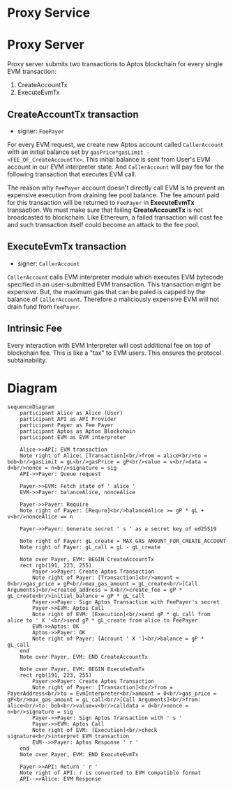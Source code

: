 # Proxy Service


# Proxy Server
Proxy server submits two transactions to Aptos blockchain for every single EVM transaction:
1. CreateAccountTx
2. ExecuteEvmTx 

## CreateAccountTx transaction
- signer: `FeePayer`

For every EVM request, we create new Aptos account called `CallerAccount` with an initial balance set by `gasPrice*gasLimit - <FEE_OF_CreateAccountTx>`. This initial balance is sent from User's EVM account in our EVM interpreter state. And `CallerAccount` will pay fee for the following transaction that executes EVM call. 

 The reason why `FeePayer` account doesn't directly call EVM is to prevent an expensive execution from draining fee pool balance. The fee amount paid for this transaction will be returned to `FeePayer` in **ExecuteEvmTx** transaction. We must make sure that failing **CreateAccountTx** is not broadcasted to blockchain. Like Ethereum, a failed transaction will cost fee and such transaction itself could become an attack to the fee pool.
## ExecuteEvmTx transaction
- signer: `CallerAccount`

`CallerAccount` calls EVM interpreter module which executes EVM bytecode specified in an user-submitted EVM transaction. This transaction might be expensive. But, the maximum gas that can be paied is capped by the balance of `CallerAccount`. Therefore a maliciously expensive EVM will not drain fund from `FeePayer`.

## Intrinsic Fee
Every interaction with EVM Interpreter will cost additional fee on top of blockchain fee. This is like a "tax" to EVM users. This ensures the protocol subtainability. 

# Diagram

```mermaid
sequenceDiagram
    participant Alice as Alice (User)
    participant API as API Provider
    participant Payer as Fee Payer
    participant Aptos as Aptos Blockchain
    participant EVM as EVM interpreter

    Alice->>API: EVM transaction
    Note right of Alice: [Transaction]<br/>from = alice<br/>to = bob<br/>gasLimit = gL<br/>gasPrice = gP<br/>value = v<br/>data = d<br/>nonce = n<br/>signature = sig
    API->>Payer: Queue request

    Payer->>EVM: Fetch state of ' alice '
    EVM->>Payer: balanceAlice, nonceAlice
    
    Payer->>Payer: Require
    Note right of Payer: [Requre]<br/>balanceAlice >= gP * gL + v<br/>nonceAlice == n

    Payer->>Payer: Generate secret ' s ' as a secret key of ed25519

    Note right of Payer: gL_create = MAX_GAS_AMOUNT_FOR_CREATE_ACCOUNT
    Note right of Payer: gL_call = gL - gL_create

    Note over Payer, EVM: BEGIN CreateAccountTx
    rect rgb(191, 223, 255)
        Payer->>Payer: Create Aptos Transaction
        Note right of Payer: [Transaction]<br/>amount = 0<br/>gas_price = gP<br/>max_gas_amount = gL_create<br/>[Call Arguments]<br/>created_address = X<br/>create_fee = gP * gL_create<br/>initial_balance = gP * gL_call
        Payer->>Payer: Sign Aptos Transaction with FeePayer's secret
        Payer->>EVM: Aptos Call
        Note right of EVM: [Execution]<br/>send gP * gL_call from alice to ' X '<br/>send gP * gL_create from alice to FeePayer
        EVM->>Aptos: OK
        Aptos->>Payer: OK
        Note right of Payer: [Account ' X ']<br/>balance = gP * gL_call
    end
    Note over Payer, EVM: END CreateAccountTx

    Note over Payer, EVM: BEGIN ExecuteEvmTx
    rect rgb(191, 223, 255)
        Payer->>Payer: Create Aptos Transaction
        Note right of Payer: [Transaction]<br/>from = PayerAddress<br/>to = EvmInterpreter<br/>amount = 0<br/>gas_price = gP<br/>max_gas_amount = gL_call<br/>[Call Arguments]<br/>from: alice<br/>to: bob<br/>value=v<br/>calldata = d<br/>nonce = n<br/>signature = sig
        Payer->>Payer: Sign Aptos Transaction with ' s '
        Payer->>EVM: Aptos Call 
        Note right of EVM: [Execution]<br/>check signature<br/>interpret EVM transaction
        EVM-->>Payer: Aptos Response ' r '
    end
    Note over Payer, EVM: END ExecuteEvmTx

    Payer->>API: Return ' r '
    Note right of API: r is converted to EVM compatible format
    API-->>Alice: EVM Response
```
